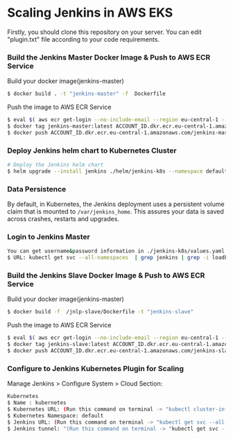 # Scaling Jenkins in AWS EKS
Firstly, you should clone this repository on your server.
You can edit "plugin.txt" file according to your code requirements. 

### Build the Jenkins Master Docker Image & Push to AWS ECR Service
Build your docker image(jenkins-master)
```bash
$ docker build . -t "jenkins-master" -f  Dockerfile
```
Push the image to AWS ECR Service
```bash
$ eval $( aws ecr get-login --no-include-email --region eu-central-1 --profile ugur-playground | sed 's|https://||' )
$ docker tag jenkins-master:latest ACCOUNT_ID.dkr.ecr.eu-central-1.amazonaws.com/jenkins-master:latest
$ docker push ACCOUNT_ID.dkr.ecr.eu-central-1.amazonaws.com/jenkins-master:latest
```

### Deploy Jenkins helm chart to Kubernetes Cluster
```bash
# Deploy the Jenkins helm chart
$ helm upgrade --install jenkins ./helm/jenkins-k8s --namespace default
```

### Data Persistence
By default, in Kubernetes, the Jenkins deployment uses a persistent volume claim that is mounted to `/var/jenkins_home`.
This assures your data is saved across crashes, restarts and upgrades.

### Login to Jenkins Master
```bash
You can get username&password information in ./jenkins-k8s/values.yaml file
$ URL: kubectl get svc --all-namespaces  | grep jenkins | grep -i loadbalancer|awk '{print $5}'
```

### Build the Jenkins Slave Docker Image & Push to AWS ECR Service
Build your docker image(jenkins-master)
```bash
$ docker build -f  /jnlp-slave/Dockerfile -t "jenkins-slave"
```
Push the image to AWS ECR Service
```bash
$ eval $( aws ecr get-login --no-include-email --region eu-central-1 --profile ugur-playground | sed 's|https://||' )
$ docker tag jenkins-slave:latest ACCOUNT_ID.dkr.ecr.eu-central-1.amazonaws.com/jenkins-slave:latest
$ docker push ACCOUNT_ID.dkr.ecr.eu-central-1.amazonaws.com/jenkins-slave:latest
```
### Configure to Jenkins Kubernetes Plugin for Scaling

Manage Jenkins > Configure System > Cloud Section:

```bash
Kubernetes
$ Name : kubernetes
$ Kubernetes URL: (Run this command on terminal -> "kubectl cluster-info | grep master|awk '{print $6}'" and then test connection, if there is an issue about connection, run this command "kubectl create clusterrolebinding permissive-binding --clusterrole=cluster-admin --user=admin --user=kubelet --group=system:serviceaccounts")
$ Kubernetes Namespace: default
$ Jenkins URL: (Run this command on terminal -> "kubectl get svc --all-namespaces  | grep jenkins | grep -i loadbalancer|awk '{print $4}'")
$ Jenkins tunnel: "(Run this command on terminal -> "kubectl get svc --all-namespaces  | grep k8s-agent | grep -i ClusterIP|awk '{print $4}'"):50000"
```


